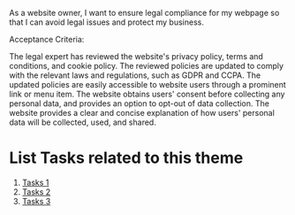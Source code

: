 As a website owner, I want to ensure legal compliance for my webpage so that I can avoid legal
issues and protect my business.

Acceptance Criteria:

The legal expert has reviewed the website's privacy policy, terms and conditions, and cookie policy.
The reviewed policies are updated to comply with the relevant laws and regulations, such as GDPR and CCPA.
The updated policies are easily accessible to website users through a prominent link or menu item.
The website obtains users' consent before collecting any personal data, and provides an option to opt-out of data 
collection.
The website provides a clear and concise explanation of how users' personal data will be collected, used, and shared.


# List Tasks related to this theme
1. [Tasks 1](documentation/templates/theme/initiatives/epics/stories/tasks/template.md)
2. [Tasks 2](documentation/templates/theme/initiatives/epics/stories/tasks/template.md)
3. [Tasks 3](documentation/templates/theme/initiatives/epics/stories/tasks/template.md)